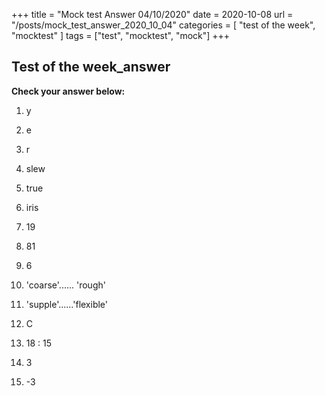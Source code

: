 +++
title = "Mock test Answer 04/10/2020"
date = 2020-10-08 
url = "/posts/mock_test_answer_2020_10_04"
categories = [ "test of the week", "mocktest" ]
tags = ["test", "mocktest", "mock"]
+++

## Test of the week_answer

**Check your answer below:**

1. y

2. e

3. r

4. slew

5. true

6. iris

7. 19

8. 81

9. 6

10. 'coarse'...... 'rough'

11. 'supple'......'flexible'

12. C

13. 18 : 15

14. 3

15. -3









